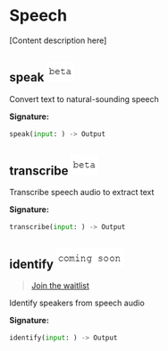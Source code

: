 # Speech

\[Content description here\]

## speak ![beta](../.gitbook/assets/beta-text%20%281%29.png)

Convert text to natural-sounding speech

**Signature:**

```python
speak(input: ) -> Output
```

## transcribe ![beta](../.gitbook/assets/beta-text%20%281%29.png)

Transcribe speech audio to extract text

**Signature:**

```python
transcribe(input: ) -> Output
```

## identify ![coming-soon](../.gitbook/assets/coming-soon-text%20%281%29.png)

> [Join the waitlist](http://fill-this-form)

Identify speakers from speech audio

**Signature:**

```python
identify(input: ) -> Output
```

